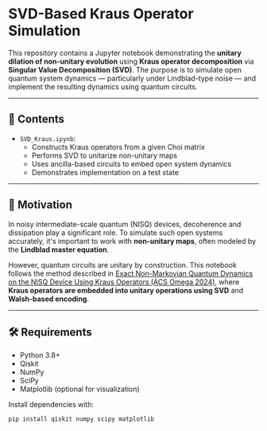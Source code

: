 # SVD-Based Kraus Operator Simulation

This repository contains a Jupyter notebook demonstrating the **unitary dilation of non-unitary evolution** using **Kraus operator decomposition** via **Singular Value Decomposition (SVD)**. The purpose is to simulate open quantum system dynamics — particularly under Lindblad-type noise — and implement the resulting dynamics using quantum circuits.

---

## 📘 Contents

- `SVD_Kraus.ipynb`: 
  - Constructs Kraus operators from a given Choi matrix
  - Performs SVD to unitarize non-unitary maps
  - Uses ancilla-based circuits to embed open system dynamics
  - Demonstrates implementation on a test state

---

## 🧠 Motivation

In noisy intermediate-scale quantum (NISQ) devices, decoherence and dissipation play a significant role. To simulate such open systems accurately, it's important to work with **non-unitary maps**, often modeled by the **Lindblad master equation**.

However, quantum circuits are unitary by construction. This notebook follows the method described in [Exact Non-Markovian Quantum Dynamics on the NISQ Device Using Kraus Operators (ACS Omega 2024)](https://pmc.ncbi.nlm.nih.gov/articles/PMC10906042/pdf/ao3c09720.pdf), where **Kraus operators are embedded into unitary operations using SVD** and **Walsh-based encoding**.

---

## 🛠️ Requirements

- Python 3.8+
- Qiskit
- NumPy
- SciPy
- Matplotlib (optional for visualization)

Install dependencies with:

```bash
pip install qiskit numpy scipy matplotlib
